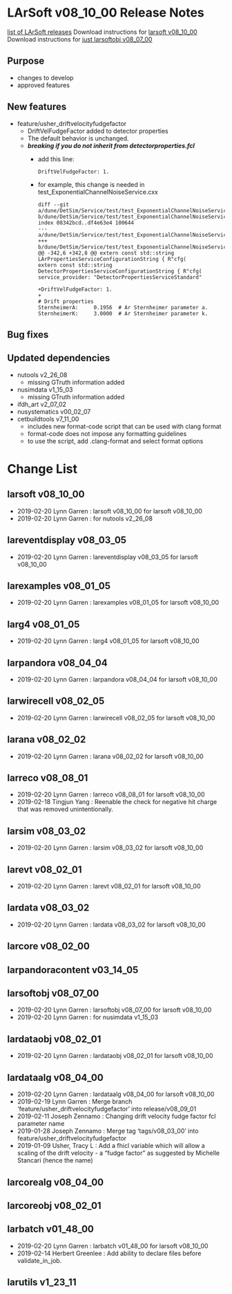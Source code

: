 LArSoft v08_10_00 Release Notes
======================================================================

[list of LArSoft releases](LArSoft_release_list)
Download instructions for [larsoft v08_10_00](http://scisoft.fnal.gov/scisoft/bundles/larsoft/v08_10_00/larsoft-v08_10_00.html)
Download instructions for [just larsoftobj v08_07_00](http://scisoft.fnal.gov/scisoft/bundles/larsoftobj/v08_07_00/larsoftobj-v08_07_00.html)

Purpose
--------------------

-   changes to develop
-   approved features

New features
------------------------------

-   feature/usher_driftvelocityfudgefactor
    -   DriftVelFudgeFactor added to detector properties
    -   The default behavior is unchanged.
    -   ***breaking if you do not inherit from detectorproperties.fcl***
        -   add this line:

                DriftVelFudgeFactor: 1.

        -   for example, this change is needed in test_ExponentialChannelNoiseService.cxx

                diff --git a/dune/DetSim/Service/test/test_ExponentialChannelNoiseService.cxx b/dune/DetSim/Service/test/test_ExponentialChannelNoiseService.cxx
                index 08342bcd..df4e63e4 100644
                --- a/dune/DetSim/Service/test/test_ExponentialChannelNoiseService.cxx
                +++ b/dune/DetSim/Service/test/test_ExponentialChannelNoiseService.cxx
                @@ -342,6 +342,8 @@ extern const std::string LArPropertiesServiceConfigurationString { R"cfg(
                extern const std::string DetectorPropertiesServiceConfigurationString { R"cfg(
                service_provider: "DetectorPropertiesServiceStandard" 

                +DriftVelFudgeFactor: 1.
                +
                # Drift properties
                SternheimerA:     0.1956  # Ar Sternheimer parameter a.
                SternheimerK:     3.0000  # Ar Sternheimer parameter k.

Bug fixes
------------------------

Updated dependencies
----------------------------------------------

-   nutools v2_26_08
    -   missing GTruth information added
-   nusimdata v1_15_03
    -   missing GTruth information added
-   ifdh_art v2_07_02
-   nusystematics v00_02_07
-   cetbuildtools v7_11_00
    -   includes new format-code script that can be used with clang format
    -   format-code does not impose any formatting guidelines
    -   to use the script, add .clang-format and select format options

Change List
============================

larsoft v08_10_00
------------------------------------------

-   2019-02-20 Lynn Garren : larsoft v08_10_00 for larsoft v08_10_00
-   2019-02-20 Lynn Garren : for nutools v2_26_08

lareventdisplay v08_03_05
----------------------------------------------------------

-   2019-02-20 Lynn Garren : lareventdisplay v08_03_05 for larsoft v08_10_00

larexamples v08_01_05
--------------------------------------------------

-   2019-02-20 Lynn Garren : larexamples v08_01_05 for larsoft v08_10_00

larg4 v08_01_05
--------------------------------------

-   2019-02-20 Lynn Garren : larg4 v08_01_05 for larsoft v08_10_00

larpandora v08_04_04
------------------------------------------------

-   2019-02-20 Lynn Garren : larpandora v08_04_04 for larsoft v08_10_00

larwirecell v08_02_05
--------------------------------------------------

-   2019-02-20 Lynn Garren : larwirecell v08_02_05 for larsoft v08_10_00

larana v08_02_02
----------------------------------------

-   2019-02-20 Lynn Garren : larana v08_02_02 for larsoft v08_10_00

larreco v08_08_01
------------------------------------------

-   2019-02-20 Lynn Garren : larreco v08_08_01 for larsoft v08_10_00
-   2019-02-18 Tingjun Yang : Reenable the check for negative hit charge that was removed unintentionally.

larsim v08_03_02
----------------------------------------

-   2019-02-20 Lynn Garren : larsim v08_03_02 for larsoft v08_10_00

larevt v08_02_01
----------------------------------------

-   2019-02-20 Lynn Garren : larevt v08_02_01 for larsoft v08_10_00

lardata v08_03_02
------------------------------------------

-   2019-02-20 Lynn Garren : lardata v08_03_02 for larsoft v08_10_00

larcore v08_02_00
------------------------------------------

larpandoracontent v03_14_05
--------------------------------------------------------------

larsoftobj v08_07_00
------------------------------------------------

-   2019-02-20 Lynn Garren : larsoftobj v08_07_00 for larsoft v08_10_00
-   2019-02-20 Lynn Garren : for nusimdata v1_15_03

lardataobj v08_02_01
------------------------------------------------

-   2019-02-20 Lynn Garren : lardataobj v08_02_01 for larsoft v08_10_00

lardataalg v08_04_00
------------------------------------------------

-   2019-02-20 Lynn Garren : lardataalg v08_04_00 for larsoft v08_10_00
-   2019-02-19 Lynn Garren : Merge branch ‘feature/usher_driftvelocityfudgefactor’ into release/v08_09_01
-   2019-02-11 Joseph Zennamo : Changing drift velocity fudge factor fcl parameter name
-   2019-01-28 Joseph Zennamo : Merge tag ‘tags/v08_03_00’ into feature/usher_driftvelocityfudgefactor
-   2019-01-09 Usher, Tracy L : Add a fhicl variable which will allow a scaling of the drift velocity - a “fudge factor” as suggested by Michelle Stancari (hence the name)

larcorealg v08_04_00
------------------------------------------------

larcoreobj v08_02_01
------------------------------------------------

larbatch v01_48_00
--------------------------------------------

-   2019-02-20 Lynn Garren : larbatch v01_48_00 for larsoft v08_10_00
-   2019-02-14 Herbert Greenlee : Add ability to declare files before validate_in_job.

larutils v1_23_11
------------------------------------------
